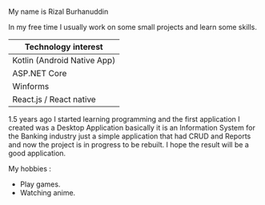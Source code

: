 My name is Rizal Burhanuddin

In my free time I usually work on some small projects and learn some skills.

| Technology interest |
| -- |
| Kotlin (Android Native App)|
| ASP.NET Core |
| Winforms |
| React.js / React native |

1.5 years ago I started learning programming and the first application I created was a Desktop Application basically it is an Information System for the Banking industry just a simple application that had CRUD and Reports and now the project is in progress to be rebuilt. I hope the result will be a good application.

My hobbies :
- Play games.
- Watching anime.
